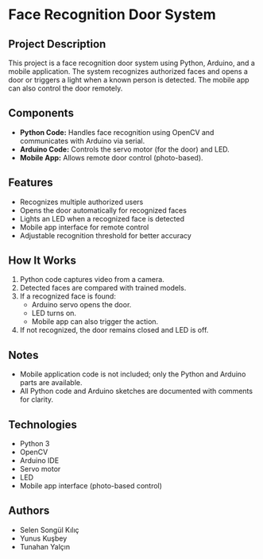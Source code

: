 # Face Recognition Door System

## Project Description
This project is a face recognition door system using Python, Arduino, and a mobile application. 
The system recognizes authorized faces and opens a door or triggers a light when a known person is detected. 
The mobile app can also control the door remotely.

## Components
- **Python Code:** Handles face recognition using OpenCV and communicates with Arduino via serial.
- **Arduino Code:** Controls the servo motor (for the door) and LED.
- **Mobile App:** Allows remote door control (photo-based).

## Features
- Recognizes multiple authorized users
- Opens the door automatically for recognized faces
- Lights an LED when a recognized face is detected
- Mobile app interface for remote control
- Adjustable recognition threshold for better accuracy

## How It Works
1. Python code captures video from a camera.
2. Detected faces are compared with trained models.
3. If a recognized face is found:
   - Arduino servo opens the door.
   - LED turns on.
   - Mobile app can also trigger the action.
4. If not recognized, the door remains closed and LED is off.

## Notes
- Mobile application code is not included; only the Python and Arduino parts are available.
- All Python code and Arduino sketches are documented with comments for clarity.

## Technologies
- Python 3
- OpenCV
- Arduino IDE
- Servo motor
- LED
- Mobile app interface (photo-based control)

## Authors
- Selen Songül Kılıç
- Yunus Kuşbey
- Tunahan Yalçın

